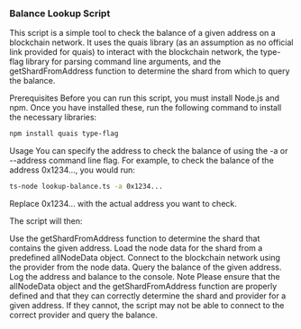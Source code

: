### Balance Lookup Script
This script is a simple tool to check the balance of a given address on a blockchain network. It uses the quais library (as an assumption as no official link provided for quais) to interact with the blockchain network, the type-flag library for parsing command line arguments, and the getShardFromAddress function to determine the shard from which to query the balance.

Prerequisites
Before you can run this script, you must install Node.js and npm. Once you have installed these, run the following command to install the necessary libraries:

```bash
npm install quais type-flag
```
Usage
You can specify the address to check the balance of using the -a or --address command line flag. For example, to check the balance of the address 0x1234..., you would run:

```bash
ts-node lookup-balance.ts -a 0x1234...
```
Replace 0x1234... with the actual address you want to check.

The script will then:

Use the getShardFromAddress function to determine the shard that contains the given address.
Load the node data for the shard from a predefined allNodeData object.
Connect to the blockchain network using the provider from the node data.
Query the balance of the given address.
Log the address and balance to the console.
Note
Please ensure that the allNodeData object and the getShardFromAddress function are properly defined and that they can correctly determine the shard and provider for a given address. If they cannot, the script may not be able to connect to the correct provider and query the balance.